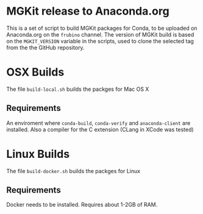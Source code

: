 # MGKit release to Anaconda.org

This is a set of script to build MGKit packages for Conda, to be uploaded on Anaconda.org on the `frubino` channel. The version of MGKit build is based on the `MGKIT_VERSION` variable in the scripts, used to clone the selected tag from the the GitHub repository.

# OSX Builds
The file `build-local.sh` builds the packges for Mac OS X
## Requirements
An enviroment where `conda-build`, `conda-verify` and `anaconda-client` are installed. Also a compiler for the C extension (CLang in XCode was tested)

# Linux Builds
The file `build-docker.sh` builds the packges for Linux
## Requirements
Docker needs to be installed. Requires about 1-2GB of RAM.